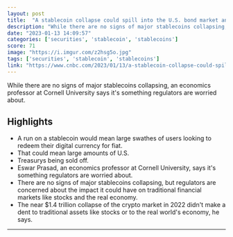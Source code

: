 ```yaml
---
layout: post
title:  "A stablecoin collapse could spill into the U.S. bond market and economy, professor warns"
description: "While there are no signs of major stablecoins collapsing, an economics professor at Cornell University says it's something regulators are worried about."
date: "2023-01-13 14:09:57"
categories: ['securities', 'stablecoin', 'stablecoins']
score: 71
image: "https://i.imgur.com/z2hsg5o.jpg"
tags: ['securities', 'stablecoin', 'stablecoins']
link: "https://www.cnbc.com/2023/01/13/a-stablecoin-collapse-could-spill-into-us-bond-market-academic.html"
---
```


While there are no signs of major stablecoins collapsing, an economics professor at Cornell University says it's something regulators are worried about.

## Highlights

- A run on a stablecoin would mean large swathes of users looking to redeem their digital currency for fiat.
- That could mean large amounts of U.S.
- Treasurys being sold off.
- Eswar Prasad, an economics professor at Cornell University, says it's something regulators are worried about.
- There are no signs of major stablecoins collapsing, but regulators are concerned about the impact it could have on traditional financial markets like stocks and the real economy.
- The near $1.4 trillion collapse of the crypto market in 2022 didn't make a dent to traditional assets like stocks or to the real world's economy, he says.

---

